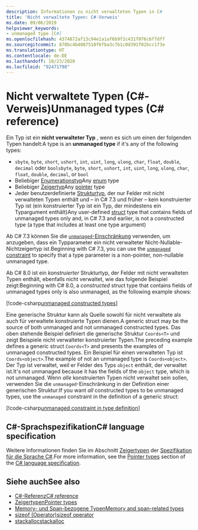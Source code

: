 ```yaml
---
description: Informationen zu nicht verwalteten Typen in C#
title: 'Nicht verwaltete Typen: C#-Verweis'
ms.date: 09/06/2019
helpviewer_keywords:
- unmanaged type [C#]
ms.openlocfilehash: 4374872af13c94e1a1af6b9f2c431f076c6f7dff
ms.sourcegitcommit: 870bc4b4087510f6fba3c7b1c0d391f02bcc1f3e
ms.translationtype: HT
ms.contentlocale: de-DE
ms.lasthandoff: 10/23/2020
ms.locfileid: "92471798"
---
```

# <a name="unmanaged-types-c-reference"></a><span data-ttu-id="56dab-103">Nicht verwaltete Typen (C#-Verweis)</span><span class="sxs-lookup"><span data-stu-id="56dab-103">Unmanaged types (C# reference)</span></span>

<span data-ttu-id="56dab-104">Ein Typ ist ein **nicht verwalteter Typ** , wenn es sich um einen der folgenden Typen handelt:</span><span class="sxs-lookup"><span data-stu-id="56dab-104">A type is an **unmanaged type** if it's any of the following types:</span></span>

- <span data-ttu-id="56dab-105">`sbyte`, `byte`, `short`, `ushort`, `int`, `uint`, `long`, `ulong`, `char`, `float`, `double`, `decimal` oder `bool`</span><span class="sxs-lookup"><span data-stu-id="56dab-105">`sbyte`, `byte`, `short`, `ushort`, `int`, `uint`, `long`, `ulong`, `char`, `float`, `double`, `decimal`, or `bool`</span></span>
- <span data-ttu-id="56dab-106">Beliebiger [Enumerationstyp](enum.md)</span><span class="sxs-lookup"><span data-stu-id="56dab-106">Any [enum](enum.md) type</span></span>
- <span data-ttu-id="56dab-107">Beliebiger [Zeigertyp](../../programming-guide/unsafe-code-pointers/pointer-types.md)</span><span class="sxs-lookup"><span data-stu-id="56dab-107">Any [pointer](../../programming-guide/unsafe-code-pointers/pointer-types.md) type</span></span>
- <span data-ttu-id="56dab-108">Jeder benutzerdefinierte [Strukturtyp](struct.md), der nur Felder mit nicht verwalteten Typen enthält und – in C# 7.3 und früher – kein konstruierter Typ ist (ein konstruierter Typ ist ein Typ, der mindestens ein Typargument enthält)</span><span class="sxs-lookup"><span data-stu-id="56dab-108">Any user-defined [struct](struct.md) type that contains fields of unmanaged types only and, in C# 7.3 and earlier, is not a constructed type (a type that includes at least one type argument)</span></span>

<span data-ttu-id="56dab-109">Ab C# 7.3 können Sie die [`unmanaged`-Einschränkung](../../programming-guide/generics/constraints-on-type-parameters.md#unmanaged-constraint) verwenden, um anzugeben, dass ein Typparameter ein nicht verwalteter Nicht-Nullable-Nichtzeigertyp ist.</span><span class="sxs-lookup"><span data-stu-id="56dab-109">Beginning with C# 7.3, you can use the [`unmanaged` constraint](../../programming-guide/generics/constraints-on-type-parameters.md#unmanaged-constraint) to specify that a type parameter is a non-pointer, non-nullable unmanaged type.</span></span>

<span data-ttu-id="56dab-110">Ab C# 8.0 ist ein *konstruierter* Strukturtyp, der Felder mit nicht verwalteten Typen enthält, ebenfalls nicht verwaltet, wie das folgende Beispiel zeigt:</span><span class="sxs-lookup"><span data-stu-id="56dab-110">Beginning with C# 8.0, a *constructed* struct type that contains fields of unmanaged types only is also unmanaged, as the following example shows:</span></span>

[!code-csharp[unmanaged constructed types](snippets/shared/UnmanagedTypes.cs#ProgramExample)]

<span data-ttu-id="56dab-111">Eine generische Struktur kann als Quelle sowohl für nicht verwaltete als auch für verwaltete konstruierte Typen dienen.</span><span class="sxs-lookup"><span data-stu-id="56dab-111">A generic struct may be the source of both unmanaged and not unmanaged constructed types.</span></span> <span data-ttu-id="56dab-112">Das oben stehende Beispiel definiert die generische Struktur `Coords<T>` und zeigt Beispiele nicht verwalteter konstruierter Typen.</span><span class="sxs-lookup"><span data-stu-id="56dab-112">The preceding example defines a generic struct `Coords<T>` and presents the examples of unmanaged constructed types.</span></span> <span data-ttu-id="56dab-113">Ein Beispiel für einen verwalteten Typ ist `Coords<object>`.</span><span class="sxs-lookup"><span data-stu-id="56dab-113">The example of not an unmanaged type is `Coords<object>`.</span></span> <span data-ttu-id="56dab-114">Der Typ ist verwaltet, weil er Felder des Typs `object` enthält, der verwaltet ist.</span><span class="sxs-lookup"><span data-stu-id="56dab-114">It's not unmanaged because it has the fields of the `object` type, which is not unmanaged.</span></span> <span data-ttu-id="56dab-115">Wenn *alle* konstruierten Typen nicht verwaltet sein sollen, verwenden Sie die `unmanaged`-Einschränkung in der Definition einer generischen Struktur:</span><span class="sxs-lookup"><span data-stu-id="56dab-115">If you want *all* constructed types to be unmanaged types, use the `unmanaged` constraint in the definition of a generic struct:</span></span>

[!code-csharp[unmanaged constraint in type definition](snippets/shared/UnmanagedTypes.cs#AlwaysUnmanaged)]

## <a name="c-language-specification"></a><span data-ttu-id="56dab-116">C#-Sprachspezifikation</span><span class="sxs-lookup"><span data-stu-id="56dab-116">C# language specification</span></span>

<span data-ttu-id="56dab-117">Weitere Informationen finden Sie im Abschnitt [Zeigertypen](~/_csharplang/spec/unsafe-code.md#pointer-types) der [Spezifikation für die Sprache C#](~/_csharplang/spec/introduction.md).</span><span class="sxs-lookup"><span data-stu-id="56dab-117">For more information, see the [Pointer types](~/_csharplang/spec/unsafe-code.md#pointer-types) section of the [C# language specification](~/_csharplang/spec/introduction.md).</span></span>

## <a name="see-also"></a><span data-ttu-id="56dab-118">Siehe auch</span><span class="sxs-lookup"><span data-stu-id="56dab-118">See also</span></span>

- [<span data-ttu-id="56dab-119">C#-Referenz</span><span class="sxs-lookup"><span data-stu-id="56dab-119">C# reference</span></span>](../index.md)
- [<span data-ttu-id="56dab-120">Zeigertypen</span><span class="sxs-lookup"><span data-stu-id="56dab-120">Pointer types</span></span>](../../programming-guide/unsafe-code-pointers/pointer-types.md)
- [<span data-ttu-id="56dab-121">Memory- und Span-bezogene Typen</span><span class="sxs-lookup"><span data-stu-id="56dab-121">Memory and span-related types</span></span>](../../../standard/memory-and-spans/index.md)
- [<span data-ttu-id="56dab-122">sizeof (Operator)</span><span class="sxs-lookup"><span data-stu-id="56dab-122">sizeof operator</span></span>](../operators/sizeof.md)
- [<span data-ttu-id="56dab-123">stackalloc</span><span class="sxs-lookup"><span data-stu-id="56dab-123">stackalloc</span></span>](../operators/stackalloc.md)
